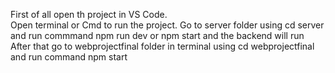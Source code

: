 First of all open th project in VS Code.  
Open terminal or Cmd to run the project.
Go to server folder using cd server  and run commmand npm run dev or npm start and the backend will run 
After that go to webprojectfinal folder in terminal using cd webprojectfinal and run command npm start

